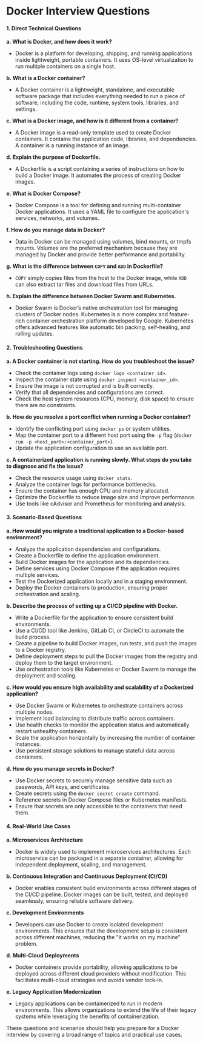 # Docker Interview Questions

#### 1. Direct Technical Questions

**a. What is Docker, and how does it work?**
- Docker is a platform for developing, shipping, and running applications inside lightweight, portable containers. It uses OS-level virtualization to run multiple containers on a single host.

**b. What is a Docker container?**
- A Docker container is a lightweight, standalone, and executable software package that includes everything needed to run a piece of software, including the code, runtime, system tools, libraries, and settings.

**c. What is a Docker image, and how is it different from a container?**
- A Docker image is a read-only template used to create Docker containers. It contains the application code, libraries, and dependencies. A container is a running instance of an image.

**d. Explain the purpose of Dockerfile.**
- A Dockerfile is a script containing a series of instructions on how to build a Docker image. It automates the process of creating Docker images.

**e. What is Docker Compose?**
- Docker Compose is a tool for defining and running multi-container Docker applications. It uses a YAML file to configure the application's services, networks, and volumes.

**f. How do you manage data in Docker?**
- Data in Docker can be managed using volumes, bind mounts, or tmpfs mounts. Volumes are the preferred mechanism because they are managed by Docker and provide better performance and portability.

**g. What is the difference between `COPY` and `ADD` in Dockerfile?**
- `COPY` simply copies files from the host to the Docker image, while `ADD` can also extract tar files and download files from URLs.

**h. Explain the difference between Docker Swarm and Kubernetes.**
- Docker Swarm is Docker’s native orchestration tool for managing clusters of Docker nodes. Kubernetes is a more complex and feature-rich container orchestration platform developed by Google. Kubernetes offers advanced features like automatic bin packing, self-healing, and rolling updates.

#### 2. Troubleshooting Questions

**a. A Docker container is not starting. How do you troubleshoot the issue?**
- Check the container logs using `docker logs <container_id>`.
- Inspect the container state using `docker inspect <container_id>`.
- Ensure the image is not corrupted and is built correctly.
- Verify that all dependencies and configurations are correct.
- Check the host system resources (CPU, memory, disk space) to ensure there are no constraints.

**b. How do you resolve a port conflict when running a Docker container?**
- Identify the conflicting port using `docker ps` or system utilities.
- Map the container port to a different host port using the `-p` flag (`docker run -p <host_port>:<container_port>`).
- Update the application configuration to use an available port.

**c. A containerized application is running slowly. What steps do you take to diagnose and fix the issue?**
- Check the resource usage using `docker stats`.
- Analyze the container logs for performance bottlenecks.
- Ensure the container has enough CPU and memory allocated.
- Optimize the Dockerfile to reduce image size and improve performance.
- Use tools like cAdvisor and Prometheus for monitoring and analysis.

#### 3. Scenario-Based Questions

**a. How would you migrate a traditional application to a Docker-based environment?**
- Analyze the application dependencies and configurations.
- Create a Dockerfile to define the application environment.
- Build Docker images for the application and its dependencies.
- Define services using Docker Compose if the application requires multiple services.
- Test the Dockerized application locally and in a staging environment.
- Deploy the Docker containers to production, ensuring proper orchestration and scaling.

**b. Describe the process of setting up a CI/CD pipeline with Docker.**
- Write a Dockerfile for the application to ensure consistent build environments.
- Use a CI/CD tool like Jenkins, GitLab CI, or CircleCI to automate the build process.
- Create a pipeline to build Docker images, run tests, and push the images to a Docker registry.
- Define deployment steps to pull the Docker images from the registry and deploy them to the target environment.
- Use orchestration tools like Kubernetes or Docker Swarm to manage the deployment and scaling.

**c. How would you ensure high availability and scalability of a Dockerized application?**
- Use Docker Swarm or Kubernetes to orchestrate containers across multiple nodes.
- Implement load balancing to distribute traffic across containers.
- Use health checks to monitor the application status and automatically restart unhealthy containers.
- Scale the application horizontally by increasing the number of container instances.
- Use persistent storage solutions to manage stateful data across containers.

**d. How do you manage secrets in Docker?**
- Use Docker secrets to securely manage sensitive data such as passwords, API keys, and certificates.
- Create secrets using the `docker secret create` command.
- Reference secrets in Docker Compose files or Kubernetes manifests.
- Ensure that secrets are only accessible to the containers that need them.

#### 4. Real-World Use Cases

**a. Microservices Architecture**
- Docker is widely used to implement microservices architectures. Each microservice can be packaged in a separate container, allowing for independent deployment, scaling, and management.

**b. Continuous Integration and Continuous Deployment (CI/CD)**
- Docker enables consistent build environments across different stages of the CI/CD pipeline. Docker images can be built, tested, and deployed seamlessly, ensuring reliable software delivery.

**c. Development Environments**
- Developers can use Docker to create isolated development environments. This ensures that the development setup is consistent across different machines, reducing the "it works on my machine" problem.

**d. Multi-Cloud Deployments**
- Docker containers provide portability, allowing applications to be deployed across different cloud providers without modification. This facilitates multi-cloud strategies and avoids vendor lock-in.

**e. Legacy Application Modernization**
- Legacy applications can be containerized to run in modern environments. This allows organizations to extend the life of their legacy systems while leveraging the benefits of containerization.

These questions and scenarios should help you prepare for a Docker interview by covering a broad range of topics and practical use cases.
